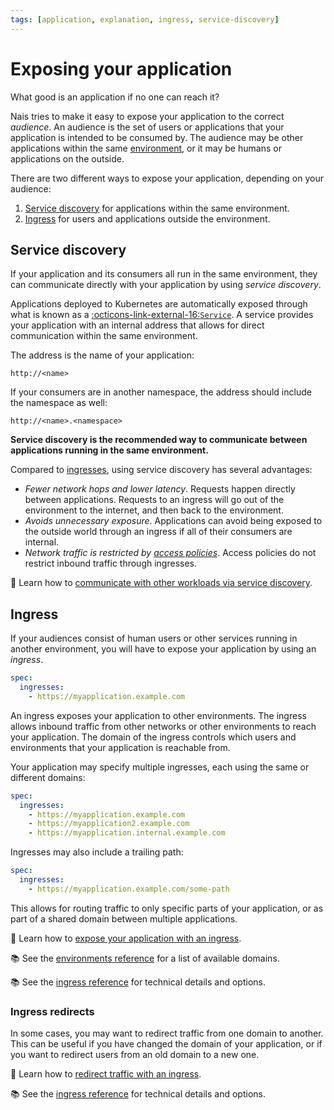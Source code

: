 ```yaml
---
tags: [application, explanation, ingress, service-discovery]
---
```


# Exposing your application

What good is an application if no one can reach it?

Nais tries to make it easy to expose your application to the correct _audience_.
An audience is the set of users or applications that your application is intended to be consumed by.
The audience may be other applications within the same [environment](../../explanations/environment.md), or it may be humans or applications on the outside.

There are two different ways to expose your application, depending on your audience:

1. [Service discovery](#service-discovery) for applications within the same environment.
2. [Ingress](#ingress) for users and applications outside the environment.

## Service discovery

If your application and its consumers all run in the same environment, they can communicate directly with your application by using _service discovery_.

Applications deployed to Kubernetes are automatically exposed through what is known as a [:octicons-link-external-16:`Service`](https://kubernetes.io/docs/concepts/services-networking/service/).
A service provides your application with an internal address that allows for direct communication within the same environment.

The address is the name of your application:

```plaintext
http://<name>
```

If your consumers are in another namespace, the address should include the namespace as well:

```plaintext
http://<name>.<namespace>
```

**Service discovery is the recommended way to communicate between applications running in the same environment.**

Compared to [ingresses](#ingress), using service discovery has several advantages:

- _Fewer network hops and lower latency_. Requests happen directly between applications. Requests to an ingress will go out of the environment to the internet, and then back to the environment.
- _Avoids unnecessary exposure_. Applications can avoid being exposed to the outside world through an ingress if all of their consumers are internal.
- _Network traffic is restricted by [access policies](../../explanations/zero-trust.md)_. Access policies do not restrict inbound traffic through ingresses.

:dart: Learn how to [communicate with other workloads via service discovery](../../how-to/communication.md).

## Ingress

If your audiences consist of human users or other services running in another environment, you will have to expose your application by using an _ingress_.

```yaml
spec:
  ingresses:
    - https://myapplication.example.com
```

An ingress exposes your application to other environments.
The ingress allows inbound traffic from other networks or other environments to reach your application.
The domain of the ingress controls which users and environments that your application is reachable from.

Your application may specify multiple ingresses, each using the same or different domains:

```yaml
spec:
  ingresses:
    - https://myapplication.example.com
    - https://myapplication2.example.com
    - https://myapplication.internal.example.com
```

Ingresses may also include a trailing path:

```yaml
spec:
  ingresses:
    - https://myapplication.example.com/some-path
```

This allows for routing traffic to only specific parts of your application, or as part of a shared domain between multiple applications.

:dart: Learn how to [expose your application with an ingress](../how-to/expose.md).

:books: See the [environments reference](../../reference/environments.md) for a list of available domains.

:books: See the [ingress reference](../reference/ingress.md) for technical details and options.

### Ingress redirects

In some cases, you may want to redirect traffic from one domain to another.
This can be useful if you have changed the domain of your application, or if you want to redirect users from an old domain to a new one.

:dart: Learn how to [redirect traffic with an ingress](../how-to/redirect.md).

:books: See the [ingress reference](../reference/ingress.md#ingress-redirects) for technical details and options.